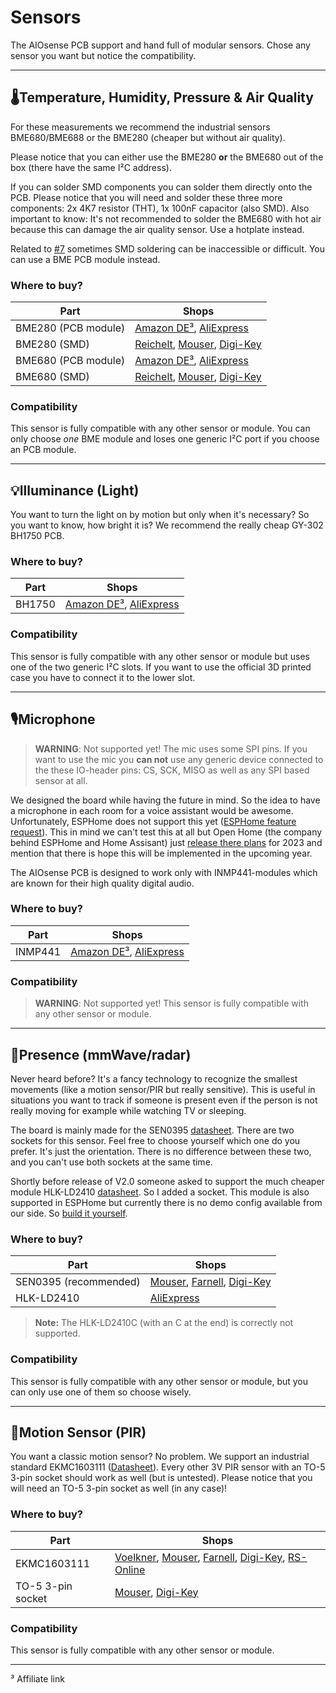 # Sensors

The AIOsense PCB support and hand full of modular sensors. Chose any sensor you want but notice the compatibility.

<hr>

## 🌡️Temperature, Humidity, Pressure & Air Quality

For these measurements we recommend the industrial sensors BME680/BME688 or the BME280 (cheaper but without air
quality).

Please notice that you can either use the BME280 **or** the BME680 out of the box (there have the same I²C address).

If you can solder SMD components you can solder them directly onto the PCB. Please notice that you will need and solder
these three more components: 2x 4K7 resistor (THT), 1x 100nF capacitor (also SMD). Also important to know: It's not
recommended to solder the BME680 with hot air because this can damage the air quality sensor. Use a hotplate instead.

Related to [#7](https://github.com/Schluggi/AIOsense/issues/7) sometimes SMD soldering can be inaccessible or difficult.
You can use a BME PCB module instead.

### Where to buy?

| Part                | Shops                                                                                                                                                                                                                                                                                                   |
|---------------------|---------------------------------------------------------------------------------------------------------------------------------------------------------------------------------------------------------------------------------------------------------------------------------------------------------|
| BME280 (PCB module) | [Amazon DE³](https://amzn.to/3XPo7DV), [AliExpress](https://de.aliexpress.com/wholesale?catId=0&initiative_id=SB_20221127130157&SearchText=BME280+&spm=a2g0o.home.1000002.0&dida=y)                                                                                                                     |
| BME280 (SMD)        | [Reichelt](https://www.reichelt.de/kombo-sensor-luftdruck-luftfeuchtigkeit-temp--bme-280-p159825.html), [Mouser](https://www.mouser.de/ProductDetail/Bosch-Sensortec/BME280?qs=2OnyuXx6vpj2fK9HX7qb3g%3D%3D), [Digi-Key](https://www.digikey.de/de/products/detail/bosch-sensortec/BME280/6136306)      |
| BME680 (PCB module) | [Amazon DE³](https://amzn.to/3VrcK2E), [AliExpress](https://de.aliexpress.com/wholesale?catId=0&initiative_id=SB_20221127130036&SearchText=BME680+&spm=a2g0o.home.1000002.0&dida=y)                                                                                                                     |
| BME680 (SMD)        | [Reichelt](https://www.reichelt.de/kombo-sensor-luftdruck-luftfeuchtigkeit-temp-gas-bme-680-p159835.html), [Mouser](https://www.mouser.de/ProductDetail/Bosch-Sensortec/BME680?qs=v271MhAjFHjo0yA%2FC4OnDQ%3D%3D), [Digi-Key](https://www.digikey.de/de/products/detail/bosch-sensortec/BME680/7401317) |

### Compatibility

This sensor is fully compatible with any other sensor or module. You can only choose _one_ BME module and loses one
generic I²C port if you choose an PCB module.


<hr>

## 💡Illuminance (Light)

You want to turn the light on by motion but only when it's necessary? So you want to know, how bright it is? We
recommend the really cheap GY-302 BH1750 PCB.

### Where to buy?

| Part   | Shops                                                                                                                                                                                     |
|--------|-------------------------------------------------------------------------------------------------------------------------------------------------------------------------------------------|
| BH1750 | [Amazon DE³](https://amzn.to/3FVbLmP), [AliExpress](https://de.aliexpress.com/wholesale?catId=0&initiative_id=SB_20221127121631&SearchText=BH1750&spm=a2g0o.productlist.1000002.0&dida=y) |

### Compatibility

This sensor is fully compatible with any other sensor or module but uses one of the two generic I²C slots. If you want
to use the official 3D printed case you have to connect it to the lower slot.

<hr>

## 🎙️Microphone

> **WARNING**: Not supported yet! The mic uses some SPI pins. If you want to use the mic you **can not** use any
> generic device connected to the these IO-header pins: CS, SCK, MISO as well as any SPI based sensor at all.

We designed the board while having the future in mind. So the idea to have a microphone in each room for a voice
assistant would be awesome. Unfortunately, ESPHome does not support this
yet ([ESPHome feature request](https://github.com/esphome/feature-requests/issues/1254)). This in mind we can't test
this at all but Open Home (the company behind ESPHome and Home Assisant)
just [release there plans](https://www.youtube.com/watch?v=D936T1Ze8-4) for 2023 and mention that there is hope this
will be implemented in the upcoming year.

The AIOsense PCB is designed to work only with INMP441-modules which are known for their high quality digital audio.

### Where to buy?

| Part    | Shops                                                                                                                                                                                      |
|---------|--------------------------------------------------------------------------------------------------------------------------------------------------------------------------------------------|
| INMP441 | [Amazon DE³](https://amzn.to/3u2kRY3), [AliExpress](https://de.aliexpress.com/wholesale?catId=0&initiative_id=SB_20221127114658&SearchText=inmp441&spm=a2g0o.tm800107193.1000002.0&dida=y) |

### Compatibility

> **WARNING**: Not supported yet!
> This sensor is fully compatible with any other sensor or module.

<hr>

## 🧍Presence (mmWave/radar)

Never heard before? It's a fancy technology to recognize the smallest movements (like a motion sensor/PIR but really
sensitive). This is useful in situations you want to track if someone is present even if the person is not really moving
for example while watching TV or sleeping.

The board is mainly made for the
SEN0395 [datasheet](https://wiki.dfrobot.com/mmWave_Radar_Human_Presence_Detection_SKU_SEN0395). There are two sockets
for this sensor. Feel free to choose yourself which one do you prefer. It's just the orientation. There is no difference
between these two, and you can't use both sockets at the same time.

Shortly before release of V2.0 someone asked to support the much cheaper module
HLK-LD2410 [datasheet](https://drive.google.com/drive/folders/1p4dhbEJA3YubyIjIIC7wwVsSo8x29Fq-?spm=a2g0o.detail.1000023.17.6dfa18b2xYoafU).
So I added a socket. This module is also supported in ESPHome but currently there is no demo config available from our
side. So [build it yourself](https://esphome.io/components/sensor/ld2410.html).

### Where to buy?

| Part                  | Shops                                                                                                                                                                                                                                                                                                                                                                                                                |
|-----------------------|----------------------------------------------------------------------------------------------------------------------------------------------------------------------------------------------------------------------------------------------------------------------------------------------------------------------------------------------------------------------------------------------------------------------|
| SEN0395 (recommended) | [Mouser](https://www.mouser.de/ProductDetail/DFRobot/SEN0395?qs=ljCeji4nMDmvEgq75EdCVA%3D%3D), [Farnell](https://de.farnell.com/en-DE/dfrobot/sen0395/mmwave-radar-board-arduino-board/dp/3879712), [Digi-Key](https://www.digikey.de/de/products/detail/dfrobot/SEN0395/14322660?s=N4IgTCBcDaIMoFEByAGAzATgKwgLoF8g)                                                                                                |
| HLK-LD2410            | [AliExpress](https://de.aliexpress.com/item/1005004351593073.html?spm=a2g0o.productlist.main.1.7d99569bRHd5zt&algo_pvid=26f5f6c1-cfdd-4c3c-b186-566c2cfb3ed3&algo_exp_id=26f5f6c1-cfdd-4c3c-b186-566c2cfb3ed3-0&pdp_ext_f=%7B%22sku_id%22%3A%2212000028862626467%22%7D&pdp_npi=2%40dis%21EUR%214.18%213.97%21%21%211.91%21%21%400b0a558a16695823917665301d0702%2112000028862626467%21sea&curPageLogUid=bucRiwoGGyws) |

> **Note:** The HLK-LD2410C (with an C at the end) is correctly not supported.

### Compatibility

This sensor is fully compatible with any other sensor or module, but you can only use one of them so choose wisely.

<hr>

## 🚶Motion Sensor (PIR)

You want a classic motion sensor? No problem. We support an industrial standard
EKMC1603111 ([Datasheet](https://www3.panasonic.biz/ac/ae/search_num/index.jsp?c=detail&part_no=EKMC1603111)). Every
other 3V PIR sensor with an TO-5 3-pin socket should work as well (but is untested).
Please notice that you will need an TO-5 3-pin socket as well (in any case)!

### Where to buy?

| Part              | Shops                                                                                                                                                                                                                                                                                                                                                                                                                                                                                                                                                   |
|-------------------|---------------------------------------------------------------------------------------------------------------------------------------------------------------------------------------------------------------------------------------------------------------------------------------------------------------------------------------------------------------------------------------------------------------------------------------------------------------------------------------------------------------------------------------------------------|
| EKMC1603111       | [Voelkner](https://www.voelkner.de/products/994091/Panasonic-PIR-Bewegungssensor-EKMC1603111-3-6V-1St..html), [Mouser](https://www.mouser.de/ProductDetail/Panasonic-Industrial-Devices/EKMC1603111?qs=7jYh1P364wm%252bee2n5xwlWg%3D%3D), [Farnell](https://de.farnell.com/en-DE/panasonic-electric-works/ekmc1603111/sensor-motion-12m-white/dp/2095731?st=ekmc1603111), [Digi-Key](https://www.digikey.de/de/products/detail/panasonic-electric-works/EKMC1603111/2601880), [RS-Online](https://de.rs-online.com/web/p/naherungssensoren-ics/1357081) |
| TO-5 3-pin socket | [Mouser](https://www.mouser.de/ProductDetail/Mill-Max/917-43-103-41-005000?qs=teNCaa%2FZ3auQVxVMs%2F5ihg%3D%3D), [Digi-Key](https://www.digikey.com/en/products/detail/mill-max-manufacturing-corp/917-43-103-41-005000/1212170?s=N4IgTCBcDaIJwEYDsBaALAZhQgDFtCKOOArMTiALoC%2BQA)                                                                                                                                                                                                                                                                      |

### Compatibility

This sensor is fully compatible with any other sensor or module. 

<hr>
³ Affiliate link
